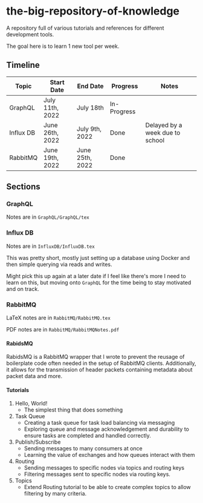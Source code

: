 # the-big-repository-of-knowledge
A repository full of various tutorials and references for different development tools.

The goal here is to learn 1 new tool per week. 

## Timeline
|   Topic   |    Start Date    |    End Date     |   Progress   |  Notes |
| --------- | ---------------- | --------------- | ------------ | ------ |
| GraphQL   | July 11th, 2022  | July 18th       |  In-Progress |        | 
| Influx DB | June 26th, 2022  | July 9th, 2022  |     Done     | Delayed by a week due to school |
| RabbitMQ  | June 19th, 2022  | June 25th, 2022 |     Done     |        |

## Sections

### GraphQL

Notes are in `GraphQL/GraphQL/tex`

### Influx DB

Notes are in `InfluxDB/InfluxDB.tex`

This was pretty short, mostly just setting up a database using Docker and then simple querying via reads and writes.

Might pick this up again at a later date if I feel like there's more I need to learn on this, but moving onto `GraphQL` for the time being to stay motivated and on track.

### RabbitMQ

LaTeX notes are in `RabbitMQ/RabbitMQ.tex`

PDF notes are in `RabbitMQ/RabbitMQNotes.pdf`

#### RabidsMQ

RabidsMQ is a RabbitMQ wrapper that I wrote to prevent the reusage of boilerplate code often needed in the setup of RabbitMQ clients. Additionally, it allows for the transmission of header packets containing metadata about packet data and more.

#### Tutorials
1. Hello, World!
    - The simplest thing that does something
2. Task Queue
    - Creating a task queue for task load balancing via messaging
    - Exploring queue and message acknowledgement and durability to ensure tasks are completed and handled correctly.
3. Publish/Subscribe
    - Sending messages to many consumers at once
    - Learning the value of exchanges and how queues interact with them
4. Routing
    - Sending messages to specific nodes via topics and routing keys
    - Filtering messages sent to specific nodes via routing keys.
5. Topics
    - Extend Routing tutorial to be able to create complex topics to allow filtering by many criteria.
